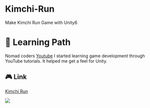 # Kimchi-Run
Make Kimchi Run Game with Unity6


# :book: Learning Path
Nomad coders [Youtube](https://www.youtube.com/watch?v=A58_FWqiekI)
I started learning game development through YouTube tutorials.
It helped me get a feel for Unity.

## :video_game: Link
[Kimchi Run](https://play.unity.com/en/games/b6756879-800a-47e5-bffa-d0d23540ef31/kimchi-run-by)


<img src = "[Kimchi_Run](https://github.com/user-attachments/assets/488d3647-8262-47d1-9756-558263b2b32f)">
